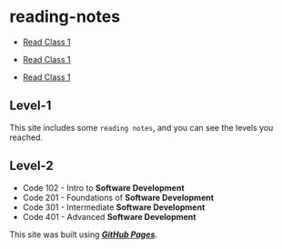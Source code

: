 # reading-notes

* [Read Class 1](Read-Class-1.md)

* [Read Class 1](Read-Class-3.md)

* [Read Class 1](Read-Class-4.md)


## Level-1

This site includes some `reading notes`, and you can see the levels you reached.

## Level-2

* Code 102 - Intro to **Software Development**
* Code 201 - Foundations of **Software Development**
* Code 301 - Intermediate **Software Development**
* Code 401 - Advanced **Software Development**

This site was built using ___[GitHub Pages](https://github.com/YamanAyoun).___


